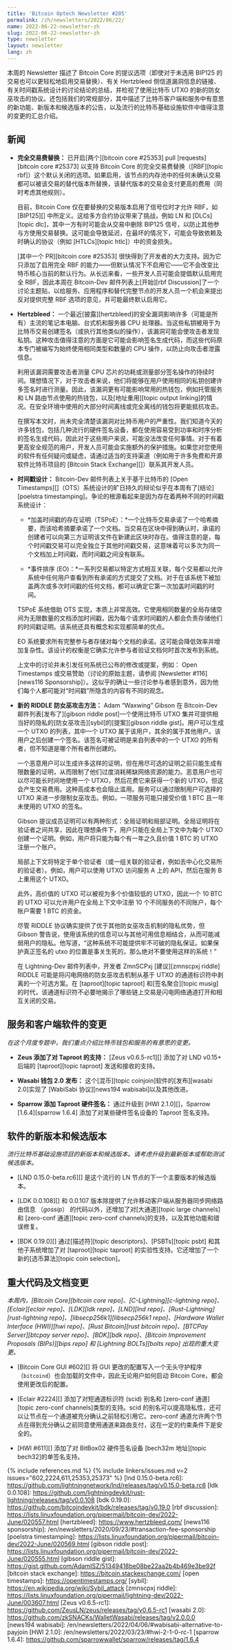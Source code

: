 ```yaml
---
title: 'Bitcoin Optech Newsletter #205'
permalink: /zh/newsletters/2022/06/22/
name: 2022-06-22-newsletter-zh
slug: 2022-06-22-newsletter-zh
type: newsletter
layout: newsletter
lang: zh
---
```

本周的 Newsletter 描述了 Bitcoin Core 的提议选项（即使对于未选用 BIP125 的交易也可以更轻松地启用交易替换）、有关 Hertzbleed 侧信道漏洞信息的链接、有关时间戳系统设计的讨论结论的总结，并检视了使用比特币 UTXO 的新的防女巫攻击的协议。还包括我们的常规部分，其中描述了比特币客户端和服务中有意思的新功能、新版本和候选版本的公告，以及流行的比特币基础设施软件中值得注意的变更的汇总介绍。

## 新闻

- **<!--full-replace-by-fee-->完全交易费替换：** 已开启[两个][bitcoin core #25353] pull [requests][bitcoin core #25373] 以支持 Bitcoin Core 的完全交易费替换（[RBF][topic rbf]）这个默认关闭的选项。如果启用，该节点的内存池中的任何未确认交易都可以被该交易的替代版本所替换，该替代版本的交易会支付更高的费用（同时考虑其他规则）。

  目前，Bitcoin Core 仅在要替换的交易版本启用了信号位时才允许 RBF，如 [BIP125][] 中所定义。这给多方合约协议带来了挑战，例如 LN 和 [DLCs][topic dlc]，其中一方有时可能会从交易中删除 BIP125 信号，以防止其他参与方使用交易替换。这可能会导致延迟，在最坏的情况下，可能会导致依赖及时确认的协议（例如 [HTLCs][topic htlc]）中的资金损失。

  [其中一个 PR][bitcoin core #25353] 很快得到了开发者的大力支持。因为它只添加了启用完全 RBF 的能力——但默认情况下不启用它——它不会改变比特币核心当前的默认行为。从长远来看，一些开发人员可能会提倡默认启用完全 RBF，因此本周在 Bitcoin-Dev 邮件列表上[开始][rbf Discussion]了一个讨论主题贴，以给服务、应用程序和替代完整节点的开发人员一个机会来提出反对提供完整 RBF 选项的意见，并可能最终默认启用它。

- **Hertzbleed：** 一个最近[披露][hertzbleed]的安全漏洞影响许多（可能是所有）主流的笔记本电脑、台式机和服务器 CPU 处理器。当这些私钥被用于为比特币交易创建签名（或执行其他类似的操作），该漏洞可能会使攻击者发现私钥。这种攻击值得注意的方面是它可能会影响签名生成代码，而这些代码原本专门被编写为始终使用相同类型和数量的 CPU 操作，以防止向攻击者泄露信息。

  利用该漏洞需要攻击者测量 CPU 芯片的功耗或测量部分签名操作的持续时间。理想情况下，对于攻击者来说，他们将能够在用户使用相同的私钥创建许多签名时进行测量。因此，该漏洞更有可能影响常用的热钱包，例如托管服务和 LN 路由节点使用的热钱包，以及[地址重用][topic output linking]的情况。在安全环境中使用的大部分时间离线或完全离线的钱包将更能抵抗攻击。

  在撰写本文时，尚未完全清楚该漏洞对比特币用户的严重性。我们知道今天的许多钱包，包括几种流行的硬件签名设备，都在使用容易受到功率和时序分析的签名生成代码，因此对于这些用户来说，可能没法改变任何事情。对于有着更高安全规范的用户，开发人员可能会实施额外的保护措施。如果您对您使用的软件有任何疑问或疑虑，请通过适当的支持渠道（例如用于许多免费和开源软件比特币项目的 [Bitcoin Stack Exchange][]）联系其开发人员。

- **<!--timestamping-design-->时间戳设计：** Bitcoin-Dev 邮件列表上关于基于比特币的 [Open Timestamps][]（OTS）系统设计的旷日持久的辩论似乎在本周有了[结论][poelstra timestamping]。争论的根源看起来是因为存在着两种不同的时间戳系统设计：

    - *加盖时间戳的存在证明（TSPoE）：*一个比特币交易承诺了一个哈希摘要，而该哈希摘要承诺了一个文档。当交易在区块中得到确认时，承诺的创建者可以向第三方证明该文件在新建此区块时存在。值得注意的是，每个时间戳交易可以完全独立于其他时间戳交易，这意味着可以多次为同一个文档加上时间戳，而时间戳之间没有联系。

    - *事件排序 (EO)：*一系列交易都以特定方式相互关联，每个交易都以允许系统中任何用户查看到所有承诺的方式提交了文档。对于在该系统下被加盖两次或多次时间戳的任何文档，都可以确定它第一次加盖时间戳的时间。

  TSPoE 系统借助 OTS 实现，本质上非常高效。它使用相同数量的全局存储空间为无限数量的文档添加时间戳，因为每个请求时间戳的人都会负责存储他们的时间戳证明。该系统还具有概念和实现都简单的优点。

  EO 系统要求所有完整参与者存储对每个文档的承诺。这可能会降低效率并增加复杂性。该设计的权衡是它确实允许参与者验证文档何时首次发布到系统。

  上文中的讨论并未引发任何系统已公布的修改或提案，例如： Open Timestamps 或交易赞助（讨论的原始主题，请参阅 [Newsletter #116][news116 Sponsorship]）。这似乎的确让一些讨论参与者感到意外，因为他们每个人都可能对“时间戳”所隐含的内容有不同的观念。

- **新的 RIDDLE 防女巫攻击方法：** Adam “Waxwing” Gibson 在 Bitcoin-Dev 邮件列表[发布了][gibson riddle post]一个使用比特币 UTXO 集并可提供相当好的隐私的[防女巫攻击][sybil]的[提案][gibson riddle gist]。用户可以生成一个 UTXO 的列表，其中一个 UTXO 属于该用户，其余的属于其他用户。该用户之后创建一个签名。该签名可被证明是来自列表中的一个 UTXO 的所有者，但不知道是哪个所有者所创建的。

  一个恶意用户可以生成许多这样的证明，但在用尽可选的证明之前只能生成有限数量的证明，从而限制了他们过度消耗稀缺网络资源的能力。恶意用户也可以尽可能长时间地使用一个 UTXO，然后花费它来获得一个新的 UTXO，但这会产生交易费用。这种高成本也会阻止滥用。服务可以通过限制用户可选择的 UTXO 来进一步限制女巫攻击。例如，一项服务可能只接受价值 1 BTC 且一年未使用的 UTXO 的签名。

  Gibson 提议成员证明可以有两种形式：全局证明和局部证明。全局证明将在验证者之间共享，因此在理想条件下，用户只能在全局上下文中为每个 UTXO 创建一个证明。例如，用户将只能为每个有一年之久且价值 1 BTC 的 UTXO 注册一个账户。

  局部上下文将特定于单个验证者（或一组关联的验证者，例如去中心化交易所的验证者）。例如，用户可以使用 UTXO 访问服务 A 上的 API，然后在服务 B 上重用这个 UTXO。

  此外，高价值的 UTXO 可以被视为多个价值较低的 UTXO，因此一个 10 BTC 的 UTXO 可以允许用户在全局上下文中注册 10 个不同服务的不同账户，每个账户需要 1 BTC 的资金。

  尽管 RIDDLE 协议确实提供了优于其他防女巫攻击机制的隐私优势，但 Gibson 警告说，使用该系统的信息可以与其他可用信息相结合，从而可能减弱用户的隐私。他写道，“这种系统不可能提供牢不可破的隐私保证。如果保护真正签名的 utxo 的位置是事关生死的，那么绝对不要使用这样的系统！”

  在 Lightning-Dev 邮件列表中，开发者 ZmnSCPxj [建议][zmnscpxj riddle] RIDDLE 可能是将闪电网络的防女巫攻击机制从基于 UTXO 的通道标识符中剥离的一个可选方案。在 [taproot][topic taproot] 和[签名聚合][topic musig]的时代，该通道标识符不必要地揭示了哪些链上交易是闪电网络通道打开和相互关闭的交易。

## 服务和客户端软件的变更

*在这个月度专题中，我们重点介绍比特币钱包和服务的有意思的变更。*

- **Zeus 添加了对 Taproot 的支持：**
  [Zeus v0.6.5-rc1][] 添加了对 LND v0.15+ 后端的 [taproot][topic taproot] 发送和接收的支持。

- **Wasabi 钱包 2.0 发布：**
  这个[混币][topic coinjoin]软件的[发布][wasabi 2.0]实现了 [WabiSabi 协议][news194 wabisabi]以及其他改进。

- **Sparrow 添加 Taproot 硬件签名：**
  通过升级到 [HWI 2.1.0][]，Sparrow [1.6.4][sparrow 1.6.4] 添加了对某些硬件签名设备的 Taproot 签名支持。

## 软件的新版本和候选版本

*流行比特币基础设施项目的新版本和候选版本。请考虑升级到最新版本或帮助测试候选版本。*

- [LND 0.15.0-beta.rc6][] 是这个流行的 LN 节点的下一个主要版本的候选版本。

- [LDK 0.0.108][] 和 0.0.107 版本除提供了允许移动客户端从服务器同步网络路由信息 （*gossip*） 的代码以外，还增加了对[大通道][topic large channels]和 [zero-conf 通道][topic zero-conf channels]的支持，以及其他功能和错误修复。

- [BDK 0.19.0][] 通过[描述符][topic descriptors]、[PSBTs][topic psbt] 和其他子系统增加了对 [taproot][topic taproot] 的实验性支持。它还增加了一个新的[选币算法][topic coin selection]。

## 重大代码及文档变更

*本周内，[Bitcoin Core][bitcoin core repo]、[C-Lightning][c-lightning repo]、[Eclair][eclair repo]、[LDK][ldk repo]、[LND][lnd repo]、[Rust-Lightning][rust-lightning repo]、[libsecp256k1][libsecp256k1 repo]、[Hardware Wallet Interface (HWI)][hwi repo]、[Rust Bitcoin][rust bitcoin repo]、[BTCPay Server][btcpay server repo]、[BDK][bdk repo]、[Bitcoin Improvement Proposals (BIPs)][bips repo] 和 [Lightning BOLTs][bolts repo] 出现的重大变更。*

- [Bitcoin Core GUI #602][] 将 GUI 更改的配置写入一个无头守护程序（`bitcoind`）也会加载的文件中，因此无论用户如何启动 Bitcoin Core，都会使用更改后的配置。

- [Eclair #2224][] 添加了对短通道标识符 (scid) 别名和 [zero-conf 通道][topic zero-conf channels]类型的支持。scid 的别名可以提高隐私性，还可以让节点在一个通道被充分确认之前轻松引用它。zero-conf 通道允许两个节点在得到充分确认之前同意使用通道来路由支付，这在一定的约束条件下是安全的。

- [HWI #611][] 添加了对 BitBox02 硬件签名设备 [bech32m 地址][topic bech32]的单签名支持。

{% include references.md %}
{% include linkers/issues.md v=2 issues="602,2224,611,25353,25373" %}
[lnd 0.15.0-beta.rc6]: https://github.com/lightningnetwork/lnd/releases/tag/v0.15.0-beta.rc6
[ldk 0.0.108]: https://github.com/lightningdevkit/rust-lightning/releases/tag/v0.0.108
[bdk 0.19.0]: https://github.com/bitcoindevkit/bdk/releases/tag/v0.19.0
[rbf discussion]: https://lists.linuxfoundation.org/pipermail/bitcoin-dev/2022-June/020557.html
[hertzbleed]: https://www.hertzbleed.com/
[news116 sponsorship]: /en/newsletters/2020/09/23/#transaction-fee-sponsorship
[poelstra timestamping]: https://lists.linuxfoundation.org/pipermail/bitcoin-dev/2022-June/020569.html
[gibson riddle post]: https://lists.linuxfoundation.org/pipermail/bitcoin-dev/2022-June/020555.html
[gibson riddle gist]: https://gist.github.com/AdamISZ/51349418be08be22aa2b4b469e3be92f
[bitcoin stack exchange]: https://bitcoin.stackexchange.com/
[open timestamps]: https://opentimestamps.org/
[sybil]: https://en.wikipedia.org/wiki/Sybil_attack
[zmnscpxj riddle]: https://lists.linuxfoundation.org/pipermail/lightning-dev/2022-June/003607.html
[Zeus v0.6.5-rc1]: https://github.com/ZeusLN/zeus/releases/tag/v0.6.5-rc1
[wasabi 2.0]: https://github.com/zkSNACKs/WalletWasabi/releases/tag/v2.0.0.0
[news194 wabisabi]: /en/newsletters/2022/04/06/#wabisabi-alternative-to-payjoin
[HWI 2.1.0]: /en/newsletters/2022/03/23/#hwi-2-1-0-rc-1
[sparrow 1.6.4]: https://github.com/sparrowwallet/sparrow/releases/tag/1.6.4
